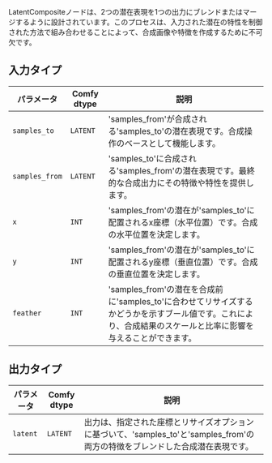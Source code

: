 
LatentCompositeノードは、2つの潜在表現を1つの出力にブレンドまたはマージするように設計されています。このプロセスは、入力された潜在の特性を制御された方法で組み合わせることによって、合成画像や特徴を作成するために不可欠です。

## 入力タイプ

| パラメータ    | Comfy dtype | 説明 |
|--------------|-------------|-------------|
| `samples_to` | `LATENT`    | 'samples_from'が合成される'samples_to'の潜在表現です。合成操作のベースとして機能します。 |
| `samples_from` | `LATENT` | 'samples_to'に合成される'samples_from'の潜在表現です。最終的な合成出力にその特徴や特性を提供します。 |
| `x`          | `INT`      | 'samples_from'の潜在が'samples_to'に配置されるx座標（水平位置）です。合成の水平位置を決定します。 |
| `y`          | `INT`      | 'samples_from'の潜在が'samples_to'に配置されるy座標（垂直位置）です。合成の垂直位置を決定します。 |
| `feather`    | `INT`      | 'samples_from'の潜在を合成前に'samples_to'に合わせてリサイズするかどうかを示すブール値です。これにより、合成結果のスケールと比率に影響を与えることができます。 |

## 出力タイプ

| パラメータ | Comfy dtype | 説明 |
|-----------|-------------|-------------|
| `latent`  | `LATENT`    | 出力は、指定された座標とリサイズオプションに基づいて、'samples_to'と'samples_from'の両方の特徴をブレンドした合成潜在表現です。 |